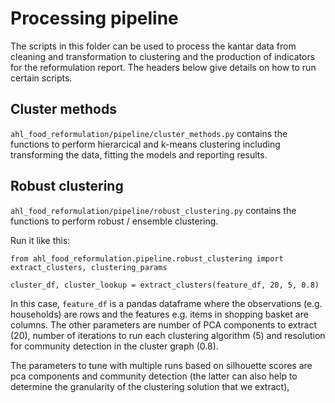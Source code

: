 <!-- #region -->

# Processing pipeline

The scripts in this folder can be used to process the kantar data from cleaning and transformation to clustering and the production of indicators for the reformulation report. The headers below give details on how to run certain scripts.

## Cluster methods

`ahl_food_reformulation/pipeline/cluster_methods.py` contains the functions to perform hierarcical and k-means clustering including transforming the data, fitting the models and reporting results.

## Robust clustering

`ahl_food_reformulation/pipeline/robust_clustering.py` contains the functions to perform robust / ensemble clustering.

Run it like this:

```
from ahl_food_reformulation.pipeline.robust_clustering import extract_clusters, clustering_params

cluster_df, cluster_lookup = extract_clusters(feature_df, 20, 5, 0.8)
```

In this case, `feature_df` is a pandas dataframe where the observations (e.g. households) are rows and the features e.g. items in shopping basket are columns. The other parameters are number of PCA components to extract (20), number of iterations to run each clustering algorithm (5) and resolution for community detection in the cluster graph (0.8).

The parameters to tune with multiple runs based on silhouette scores are pca components and community detection (the latter can also help to determine the granularity of the clustering solution that we extract),

<!-- #endregion -->
